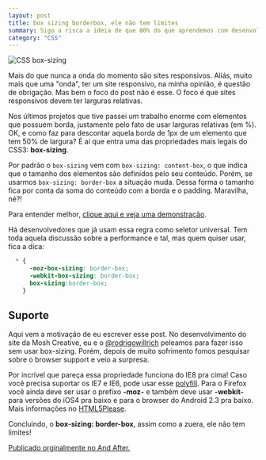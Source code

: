 ```yaml
---
layout: post
title: box sizing borderbox, ele não tem limites
summary: Sigo a risca a ideia de que 80% do que aprendemos com desenvolvimento é na prática. Com box-sizing foi assim. Uma das propriedades mais legais do CSS3 que pode ser usada em todos seus projetos!
category: "CSS"
---
```


![CSS box-sizing](http://andafter.org/media/images/posts/thumbs/770x300/box-sizing_770x300.jpg "CSS box-sizing")

Mais do que nunca a onda do momento são sites responsivos. Aliás, muito mais que uma "onda", ter um site responsivo, na minha opinião, é questão de obrigação. Mas bem o foco do post não é esse. O foco é que sites responsivos devem ter larguras relativas.

Nos últimos projetos que tive passei um trabalho enorme com elementos que possuem borda, justamente pelo fato de usar larguras relativas (em %). OK, e como faz para descontar aquela borda de 1px de um elemento que tem 50% de largura? É aí que entra uma das propriedades mais legais do CSS3: **box-sizing**.

Por padrão o `box-sizing` vem com `box-sizing: content-box`, o que indica que o tamanho dos elementos são definidos pelo seu conteúdo. Porém, se usarmos `box-sizing: border-box` a situação muda. Dessa forma o tamanho fica por conta da soma do conteúdo com a borda e o padding. Maravilha, né?!

Para entender melhor, [clique aqui e veja uma demonstração](http://codepen.io/lfernahh/full/jFobG).

Há desenvolvedores que já usam essa regra como seletor universal. Tem toda aquela discussão sobre a performance e tal, mas quem quiser usar, fica a dica:


```css
  * {
      -moz-box-sizing: border-box;
      -webkit-box-sizing: border-box;
      box-sizing:border-box;
    }
```

## Suporte

Aqui vem a motivação de eu escrever esse post. No desenvolvimento do site da Mosh Creative, eu e o [@rodrigowillrich](https://twitter.com/rodrigowillrich) peleamos para fazer isso sem usar box-sizing. Porém, depois de muito sofrimento fomos pesquisar sobre o browser support e veio a surpresa.

Por incrível que pareça essa propriedade funciona do IE8 pra cima! Caso você precisa suportar os IE7 e IE6, pode usar esse [polyfill](https://github.com/Schepp/box-sizing-polyfill). Para o Firefox você ainda deve ser usar o prefixo **-moz-** e também deve usar **-webkit-** para versões do iOS4 pra baixo e para o browser do Android 2.3 pra baixo. Mais informações no [HTML5Please](http://html5please.com/).

Concluindo, o **box-sizing: border-box**, assim como a zuera, ele não tem limites!

[Publicado orginalmente no And After.](http://andafter.org/publicacoes/box-sizing-border-box-ele-nao-tem-limites.html)
